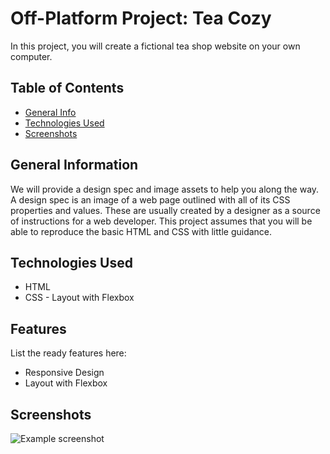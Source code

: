 # Off-Platform Project: Tea Cozy

In this project, you will create a fictional tea shop website on your own computer.

## Table of Contents
* [General Info](#general-information)
* [Technologies Used](#technologies-used)
* [Screenshots](#screenshots)


## General Information
We will provide a design spec and image assets to help you along the way. 
A design spec is an image of a web page outlined with all of its CSS properties and values. 
These are usually created by a designer as a source of instructions for a web developer. 
This project assumes that you will be able to reproduce the basic HTML and CSS with little guidance.


## Technologies Used
- HTML
- CSS - Layout with Flexbox


## Features
List the ready features here:
- Responsive Design
- Layout with Flexbox

## Screenshots
![Example screenshot](https://content.codecademy.com/courses/freelance-1/unit-4/img-tea-cozy-redline.jpg)
<!-- If you have screenshots you'd like to share, include them here. -->
